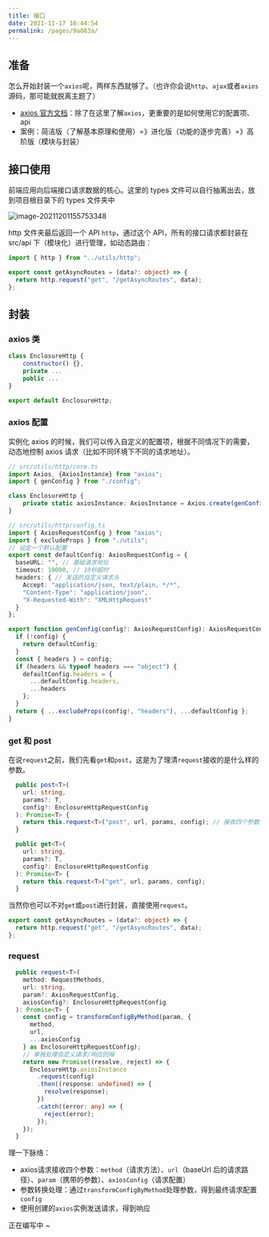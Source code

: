 ```yaml
---
title: 接口
date: 2021-11-17 16:44:54
permalink: /pages/9a083a/
---
```


## 准备

怎么开始封装一个`axios`呢，两样东西就够了。（也许你会说`http`、`ajax`或者`axios`源码，那可能就脱离主题了）

- [axios 官方文档](http://www.axios-js.com/zh-cn/)：除了在这里了解`axios`，更重要的是如何使用它的配置项、api
- 案例：简洁版（了解基本原理和使用）=》进化版（功能的逐步完善）=》高阶版（模块与封装）

## 接口使用

前端应用向后端接口请求数据的核心。这里的 types 文件可以自行抽离出去，放到项目根目录下的 types 文件夹中

![image-20211201155753348](https://gitee.com/huohuomua/pictures/raw/master/202112011557475.png)

http 文件夹最后返回一个 API `http`，通过这个 API，所有的接口请求都封装在 src/api 下（模块化）进行管理，如动态路由：

```typescript
import { http } from "../utils/http";

export const getAsyncRoutes = (data?: object) => {
  return http.request("get", "/getAsyncRoutes", data);
};
```

## 封装

### axios 类

```js
class EnclosureHttp {
	constructor() {},
	private ...
	public ...
}

export default EnclosureHttp;
```

### axios 配置

实例化 axios 的时候，我们可以传入自定义的配置项，根据不同情况下的需要，动态地控制 axios 请求（比如不同环境下不同的请求地址）。

```typescript
// src/utils/http/core.ts
import Axios, {AxiosInstance} from "axios";
import { genConfig } from "./config";

class EnclosureHttp {
	private static axiosInstance: AxiosInstance = Axios.create(genConfig()); // 创建并保存当前Axios实例对象
}
```

```typescript
// src/utils/http/config.ts
import { AxiosRequestConfig } from "axios";
import { excludeProps } from "./utils";
// 设定一个默认配置
export const defaultConfig: AxiosRequestConfig = {
  baseURL: "", // 基础请求地址
  timeout: 10000, // 10秒超时
  headers: { // 发送的自定义请求头
    Accept: "application/json, text/plain, */*",
    "Content-Type": "application/json",
    "X-Requested-With": "XMLHttpRequest"
  }
};

export function genConfig(config?: AxiosRequestConfig): AxiosRequestConfig {
  if (!config) {
    return defaultConfig;
  }
  const { headers } = config;
  if (headers && typeof headers === "object") {
    defaultConfig.headers = {
      ...defaultConfig.headers,
      ...headers
    };
  }
  return { ...excludeProps(config!, "headers"), ...defaultConfig };
}
```

### get 和 post 

在说`request`之前，我们先看`get`和`post`，这是为了理清`request`接收的是什么样的参数。

```typescript
  public post<T>(
    url: string,
    params?: T,
    config?: EnclosureHttpRequestConfig
  ): Promise<T> {
    return this.request<T>("post", url, params, config); // 接收四个参数
  }

  public get<T>(
    url: string,
    params?: T,
    config?: EnclosureHttpRequestConfig
  ): Promise<T> {
    return this.request<T>("get", url, params, config);
  }
```

当然你也可以不对`get`或`post`进行封装，直接使用`request`。

```typescript
export const getAsyncRoutes = (data?: object) => {
  return http.request("get", "/getAsyncRoutes", data);
};
```

### request

```typescript
  public request<T>(
    method: RequestMethods,
    url: string,
    param?: AxiosRequestConfig,
    axiosConfig?: EnclosureHttpRequestConfig
  ): Promise<T> {
    const config = transformConfigByMethod(param, {
      method,
      url,
      ...axiosConfig
    } as EnclosureHttpRequestConfig);
    // 单独处理自定义请求/响应回掉
    return new Promise((resolve, reject) => {
      EnclosureHttp.axiosInstance
        .request(config)
        .then((response: undefined) => {
          resolve(response);
        })
        .catch((error: any) => {
          reject(error);
        });
    });
  }
```

理一下脉络：

- axios请求接收四个参数：`method`（请求方法）、`url`（baseUrl 后的请求路径）、`param`（携带的参数）、`axiosConfig`（请求配置）
- 参数转换处理：通过`transformConfigByMethod`处理参数，得到最终请求配置`config`
- 使用创建的`axios`实例发送请求，得到响应

正在编写中 ~
